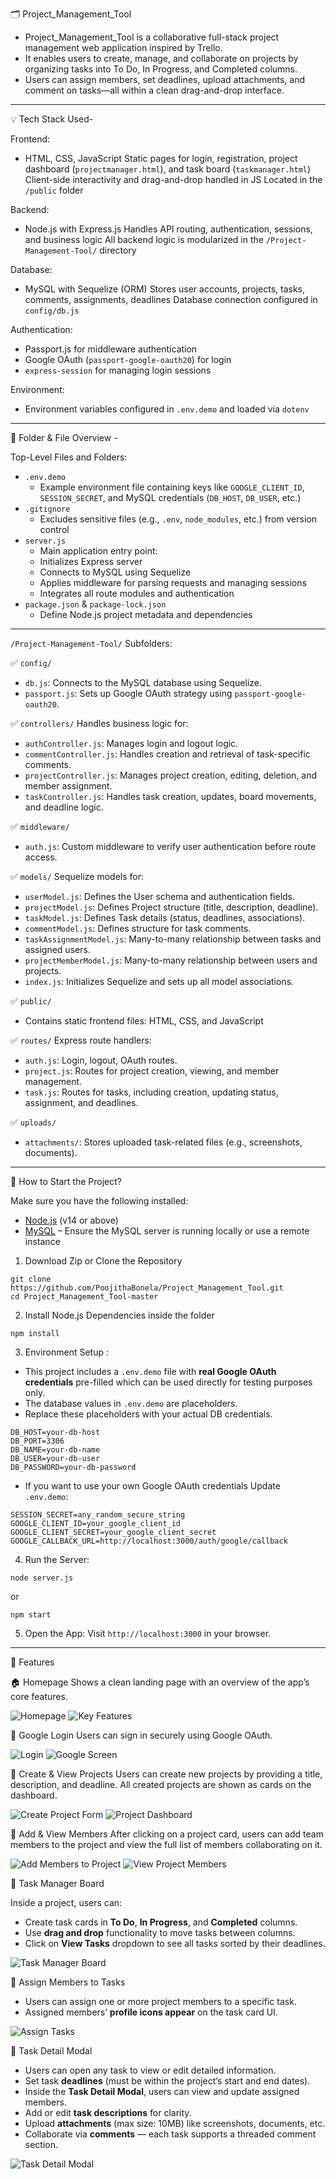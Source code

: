 🗂️ Project_Management_Tool

* Project_Management_Tool is a collaborative full-stack project management web application inspired by Trello.
* It enables users to create, manage, and collaborate on projects by organizing tasks into To Do, In Progress, and Completed columns. 
* Users can assign members, set deadlines, upload attachments, and comment on tasks—all within a clean drag-and-drop interface.

-----------------------------------------------------------------------------------------------------------------------------------------------------------------------------

💡 Tech Stack Used-

Frontend:
* HTML, CSS, JavaScript
  Static pages for login, registration, project dashboard (`projectmanager.html`), and task board (`taskmanager.html`)
  Client-side interactivity and drag-and-drop handled in JS
  Located in the `/public` folder

Backend:
* Node.js with Express.js
  Handles API routing, authentication, sessions, and business logic
  All backend logic is modularized in the `/Project-Management-Tool/` directory

Database:
* MySQL with Sequelize (ORM)
  Stores user accounts, projects, tasks, comments, assignments, deadlines
  Database connection configured in `config/db.js`

Authentication:
* Passport.js for middleware authentication
* Google OAuth (`passport-google-oauth20`) for login
* `express-session` for managing login sessions

Environment:
* Environment variables configured in `.env.demo` and loaded via `dotenv`

-----------------------------------------------------------------------------------------------------------------------------------------------------------------------------

📁 Folder & File Overview -

Top-Level Files and Folders:

 * `.env.demo`  
    - Example environment file containing keys like `GOOGLE_CLIENT_ID`, `SESSION_SECRET`, and MySQL credentials (`DB_HOST`, `DB_USER`, etc.)
 * `.gitignore`  
    - Excludes sensitive files (e.g., `.env`, `node_modules`, etc.) from version control
 * `server.js`  
    - Main application entry point:
    - Initializes Express server
    - Connects to MySQL using Sequelize
    - Applies middleware for parsing requests and managing sessions
    - Integrates all route modules and authentication
 * `package.json` & `package-lock.json`  
    - Define Node.js project metadata and dependencies

---

 `/Project-Management-Tool/` Subfolders:
 
 ✅ `config/`
 * `db.js`: Connects to the MySQL database using Sequelize.
 * `passport.js`: Sets up Google OAuth strategy using `passport-google-oauth20`.

 ✅ `controllers/`
 Handles business logic for:
 * `authController.js`: Manages login and logout logic.
 * `commentController.js`: Handles creation and retrieval of task-specific comments.
 * `projectController.js`: Manages project creation, editing, deletion, and member assignment.
 * `taskController.js`: Handles task creation, updates, board movements, and deadline logic.

 ✅ `middleware/`
 * `auth.js`: Custom middleware to verify user authentication before route access.
 
 ✅ `models/`
 Sequelize models for:
 * `userModel.js`: Defines the User schema and authentication fields.
 * `projectModel.js`: Defines Project structure (title, description, deadline).
 * `taskModel.js`: Defines Task details (status, deadlines, associations).
 * `commentModel.js`: Defines structure for task comments.
 * `taskAssignmentModel.js`: Many-to-many relationship between tasks and assigned users.
 * `projectMemberModel.js`: Many-to-many relationship between users and projects.
 * `index.js`: Initializes Sequelize and sets up all model associations.

✅ `public/`  
 * Contains static frontend files: HTML, CSS, and JavaScript

✅ `routes/`
Express route handlers:
* `auth.js`: Login, logout, OAuth routes.
* `project.js`: Routes for project creation, viewing, and member management.
* `task.js`: Routes for tasks, including creation, updating status, assignment, and deadlines.

✅ `uploads/`
* `attachments/`: Stores uploaded task-related files (e.g., screenshots, documents).


-----------------------------------------------------------------------------------------------------------------------------------------------------------------------------

 🚀 How to Start the Project?
 
 Make sure you have the following installed:
* [Node.js](https://nodejs.org/) (v14 or above)
* [MySQL](https://dev.mysql.com/downloads/installer/) – Ensure the MySQL server is running locally or use a remote instance


1. Download Zip or Clone the Repository
```
git clone https://github.com/PoojithaBonela/Project_Management_Tool.git
cd Project_Management_Tool-master
```
2. Install Node.js Dependencies inside the folder
```
npm install
```
3. Environment Setup :
* This project includes a `.env.demo` file with **real Google OAuth credentials** pre-filled which can be used directly for testing purposes only.
* The database values in `.env.demo` are placeholders.
* Replace these placeholders with your actual DB credentials.
```
DB_HOST=your-db-host
DB_PORT=3306
DB_NAME=your-db-name
DB_USER=your-db-user
DB_PASSWORD=your-db-password
```
* If you want to use your own Google OAuth credentials Update `.env.demo`:
```
SESSION_SECRET=any_random_secure_string
GOOGLE_CLIENT_ID=your_google_client_id
GOOGLE_CLIENT_SECRET=your_google_client_secret
GOOGLE_CALLBACK_URL=http://localhost:3000/auth/google/callback
```
4. Run the Server:
```
node server.js
```
or
```
npm start
```

5. Open the App:
Visit `http://localhost:3000` in your browser.

-----------------------------------------------------------------------------------------------------------------------------------------------------------------------------

📌 Features

🏠 Homepage
Shows a clean landing page with an overview of the app’s core features.

![Homepage](ProjectScreenshots/home.png)
![Key Features](ProjectScreenshots/keyfeatures.png)


🔐 Google Login
Users can sign in securely using Google OAuth.

![Login](ProjectScreenshots/login.png)
![Google Screen](ProjectScreenshots/googlescreen.png)


📁 Create & View Projects
Users can create new projects by providing a title, description, and deadline. All created projects are shown as cards on the dashboard.

![Create Project Form](ProjectScreenshots/createproject.png)
![Project Dashboard](ProjectScreenshots/projects.png)


👥 Add & View Members
After clicking on a project card, users can add team members to the project and view the full list of members collaborating on it.

![Add Members to Project](ProjectScreenshots/addmembers.png)
![View Project Members](ProjectScreenshots/viewmembers.png)


🧩 Task Manager Board

Inside a project, users can:
* Create task cards in **To Do**, **In Progress**, and **Completed** columns.
* Use **drag and drop** functionality to move tasks between columns.
* Click on **View Tasks** dropdown to see all tasks sorted by their deadlines.

![Task Manager Board](ProjectScreenshots/taskmanager.png)


👥 Assign Members to Tasks
* Users can assign one or more project members to a specific task.
* Assigned members’ **profile icons appear** on the task card UI.
  
![Assign Tasks](ProjectScreenshots/assigntasks.png)


📝 Task Detail Modal
* Users can open any task to view or edit detailed information.
* Set task **deadlines** (must be within the project’s start and end dates).
* Inside the **Task Detail Modal**, users can view and update assigned members.
* Add or edit **task descriptions** for clarity.
* Upload **attachments** (max size: 10MB) like screenshots, documents, etc.
* Collaborate via **comments** — each task supports a threaded comment section.

![Task Detail Modal](ProjectScreenshots/taskdetailmodal.png)
